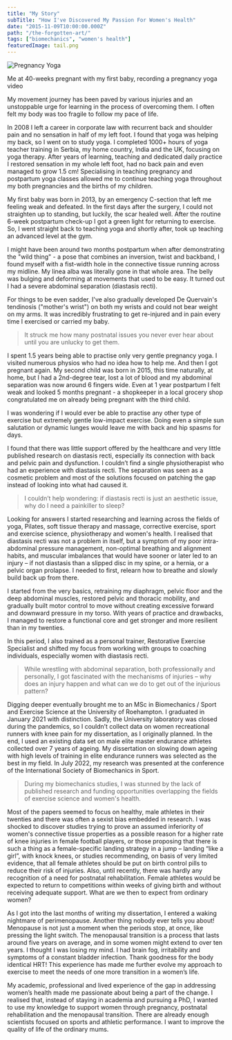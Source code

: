 ```yaml
---
title: "My Story"
subTitle: "How I've Discovered My Passion For Women's Health"
date: "2015-11-09T10:00:00.000Z"
path: "/the-forgotten-art/"
tags: ["biomechanics", "women's health"]
featuredImage: tail.png
---
```


![Pregnancy Yoga](40-weeks-pregnant-with-my-first.png)
<figcaption>Me at 40-weeks pregnant with my first baby, recording a pregnancy yoga video</figcaption>

My movement journey has been paved by various injuries and an unstoppable urge
for learning in the process of overcoming them. I often felt my body was too
fragile to follow my pace of life.

In 2008 I left a career in corporate law with recurrent back and shoulder pain and no sensation in half of my left foot. I found that yoga was helping my back, so I went on to study yoga. I completed 1000+ hours of yoga teacher training in Serbia, my home country, India and the UK, focusing on yoga therapy. After years of learning, teaching and dedicated daily practice I restored sensation in my whole left foot, had no back pain and even managed to grow 1.5 cm! Specialising in teaching pregnancy and postpartum yoga classes allowed me to continue teaching yoga throughout my both pregnancies and the births of my children. 

My first baby was born in 2013, by an emergency C-section that left me feeling weak and defeated. In the first days after the surgery, I could not straighten up to standing, but luckily, the scar healed well. After the routine 6-week postpartum check-up I got a green light for returning to exercise. So, I went straight back to teaching yoga and shortly after, took up teaching an advanced level at the gym. 

I might have been around two months postpartum when after demonstrating the "wild thing" - a pose that combines an inversion, twist and backband, I found myself with a fist-width hole in the connective tissue running across my midline. My linea alba was literally gone in that whole area. The belly was bulging and deforming at movements that used to be easy. It turned out I had a severe abdominal separation (diastasis recti). 

For things to be even sadder, I've also gradually developed De Quervain's tendinosis ("mother's wrist") on both my wrists and could not bear weight on my arms. It was incredibly frustrating to get re-injured and in pain every time I exercised or carried my baby. 

> It struck me how many postnatal issues you never ever hear about until you are unlucky to get them.

I spent 1.5 years being able to practise only very gentle pregnancy yoga. I visited numerous physios who had no idea how to help me. And then I got pregnant again. My second child was born in 2015, this time naturally, at home, but I had a 2nd-degree tear, lost a lot of blood and my abdominal separation was now around 6 fingers wide. Even at 1 year postpartum I felt weak and looked 5 months pregnant - a shopkeeper in a local grocery shop congratulated me on already being pregnant with the third child. 

I was wondering if I would ever be able to practise any other type of exercise but extremely gentle low-impact exercise. Doing even a simple sun salutation or dynamic lunges would leave me with back and hip spasms for days. 

I found that there was little support offered by the healthcare and very little published research on diastasis recti, especially its connection with back and pelvic pain and dysfunction. I couldn’t find a single physiotherapist who had an experience with diastasis recti. The separation was seen as a cosmetic problem and most of the solutions focused on patching the gap instead of looking into what had caused it. 

> I couldn’t help wondering: if diastasis recti is just an aesthetic issue, why do I need a painkiller to sleep?

Looking for answers I started researching and learning across the fields of yoga, Pilates, soft tissue therapy and massage, corrective exercise, sport and exercise science, physiotherapy and women's health. I realised that diastasis recti was not a problem in itself, but a symptom of my poor intra-abdominal pressure management, non-optimal breathing and alignment habits, and muscular imbalances that would have sooner or later led to an injury – if not diastasis than a slipped disc in my spine, or a hernia, or a pelvic organ prolapse. I needed to first, relearn how to breathe and slowly build back up from there.

I started from the very basics, retraining my diaphragm, pelvic floor and the deep abdominal muscles, restored pelvic and thoracic mobility, and gradually built motor control to move without creating excessive forward and downward pressure in my torso. With years of practice and drawbacks, I managed to restore a functional core and get stronger and more resilient than in my twenties.

In this period, I also trained as a personal trainer, Restorative Exercise Specialist and shifted my focus from working with groups to coaching individuals, especially women with diastasis recti.

> While wrestling with abdominal separation, both professionally and personally, I got fascinated with the mechanisms of injuries – why does an injury happen and what can we do to get out of the injurious pattern?

Digging deeper eventually brought me to an MSc in Biomechanics / Sport and Exercise Science at the University of Roehampton. I graduated in January 2021 with distinction. Sadly, the University laboratory was closed during the pandemics, so I couldn’t collect data on women recreational runners with knee pain for my dissertation, as I originally planned. In the end, I used an existing data set on male elite master endurance athletes collected over 7 years of ageing. My dissertation on slowing down ageing with high levels of training in elite endurance runners was selected as the best in my field. In July 2022, my research was presented at the conference of the International Society of Biomechanics in Sport.

> During my biomechanics studies, I was stunned by the lack of published research and funding opportunities overlapping the fields of exercise science and women's health. 

Most of the papers seemed to focus on healthy, male athletes in their twenties and there was often a sexist bias embedded in research. I was shocked to discover studies trying to prove an assumed inferiority of women's connective tissue properties as a possible reason for a higher rate of knee injuries in female football players, or those proposing that there is such a thing as a female-specific landing strategy in a jump – landing “like a girl”, with knock knees, or studies recommending, on basis of very limited evidence, that all female athletes should be put on birth control pills to reduce their risk of injuries. Also, until recently, there was hardly any recognition of a need for postnatal rehabilitation. Female athletes would be expected to return to competitions within weeks of giving birth and without receiving adequate support. What are we then to expect from ordinary women?

As I got into the last months of writing my dissertation, I entered a waking nightmare of perimenopause. Another thing nobody ever tells you about! Menopause is not just a moment when the periods stop, at once, like pressing the light switch. The menopausal transition is a process that lasts around five years on average, and in some women might extend to over ten years. I thought I was losing my mind. I had brain fog, irritability and symptoms of a constant bladder infection. Thank goodness for the body identical HRT! This experience has made me further evolve my approach to exercise to meet the needs of one more transition in a women’s life.

My academic, professional and lived experience of the gap in addressing women’s health made me passionate about being a part of the change. I realised that, instead of staying in academia and pursuing a PhD, I wanted to use my knowledge to support women through pregnancy, postnatal rehabilitation and the menopausal transition. There are already enough scientists focused on sports and athletic performance. I want to improve the quality of life of the ordinary mums.